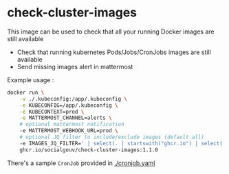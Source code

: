 # check-cluster-images

This image can be used to check that all your running Docker images are still available

- Check that running kubernetes Pods/Jobs/CronJobs images are still available
- Send missing images alert in mattermost

Example usage :

```sh
docker run \
    -v ./.kubeconfig:/app/.kubeconfig \
    -e KUBECONFIG=/app/.kubeconfig \
    -e KUBECONTEXT=prod \
    -e MATTERMOST_CHANNEL=alerts \
    # optional mattermost notification
    -e MATTERMOST_WEBHOOK_URL=prod \
    # optional JQ filter to include/exclude images (default all)
    -e IMAGES_JQ_FILTER=' | select(. | startswith("ghcr.io") | select(. | startswith("ghcr.io/yyy") | not)' \
    ghcr.io/socialgouv/check-cluster-images:1.1.0
```

There's a sample `CronJob` provided in [./cronjob.yaml](./cronjob.yaml)
